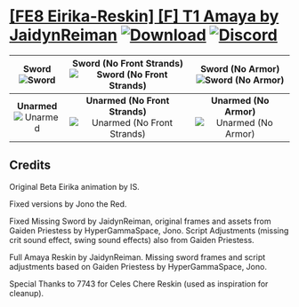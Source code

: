 # [\[FE8 Eirika-Reskin\] \[F\] T1 Amaya by JaidynReiman](https://github.com/Klokinator/FE-Repo/tree/main/Battle%20Animations/Lords%20-%20Vanilla%20and%20Custom/%5BFE8%20Eirika-Reskin%5D%20%5BF%5D%20T1%20Amaya%20by%20JaidynReiman) [![Download](https://img.shields.io/badge/Download--red?style=social&logo=github)](https://minhaskamal.github.io/DownGit/#/home?url=https://github.com/Klokinator/FE-Repo/tree/main/Battle%20Animations/Lords%20-%20Vanilla%20and%20Custom/%5BFE8%20Eirika-Reskin%5D%20%5BF%5D%20T1%20Amaya%20by%20JaidynReiman) [![Discord](https://img.shields.io/badge/Discord--blue?style=social&logo=discord)](https://discord.gg/C7VNGnyTPA)

| <b>Sword</b><br/><img alt="Sword" src="https://raw.githubusercontent.com/Klokinator/FE-Repo/main/Battle%20Animations/Lords%20-%20Vanilla%20and%20Custom/%5BFE8%20Eirika-Reskin%5D%20%5BF%5D%20T1%20Amaya%20by%20JaidynReiman/1.%20Sword/Sword.gif"/> | <b>Sword (No Front Strands)</b><br/><img alt="Sword (No Front Strands)" src="https://raw.githubusercontent.com/Klokinator/FE-Repo/main/Battle%20Animations/Lords%20-%20Vanilla%20and%20Custom/%5BFE8%20Eirika-Reskin%5D%20%5BF%5D%20T1%20Amaya%20by%20JaidynReiman/1.%20Sword%20(No%20Front%20Strands)/Sword.gif"/> | <b>Sword (No Armor)</b><br/><img alt="Sword (No Armor)" src="https://raw.githubusercontent.com/Klokinator/FE-Repo/main/Battle%20Animations/Lords%20-%20Vanilla%20and%20Custom/%5BFE8%20Eirika-Reskin%5D%20%5BF%5D%20T1%20Amaya%20by%20JaidynReiman/1.%20Sword%20(No%20Armor)/Sword.gif"/> |
| :---: | :---: | :---: |
| <b>Unarmed</b><br/><img alt="Unarmed" src="https://raw.githubusercontent.com/Klokinator/FE-Repo/main/Battle%20Animations/Lords%20-%20Vanilla%20and%20Custom/%5BFE8%20Eirika-Reskin%5D%20%5BF%5D%20T1%20Amaya%20by%20JaidynReiman/8.%20Unarmed/Unarmed.gif"/> | <b>Unarmed (No Front Strands)</b><br/><img alt="Unarmed (No Front Strands)" src="https://raw.githubusercontent.com/Klokinator/FE-Repo/main/Battle%20Animations/Lords%20-%20Vanilla%20and%20Custom/%5BFE8%20Eirika-Reskin%5D%20%5BF%5D%20T1%20Amaya%20by%20JaidynReiman/8.%20Unarmed%20(No%20Front%20Strands)/Unarmed.gif"/> | <b>Unarmed (No Armor)</b><br/><img alt="Unarmed (No Armor)" src="https://raw.githubusercontent.com/Klokinator/FE-Repo/main/Battle%20Animations/Lords%20-%20Vanilla%20and%20Custom/%5BFE8%20Eirika-Reskin%5D%20%5BF%5D%20T1%20Amaya%20by%20JaidynReiman/8.%20Unarmed%20(No%20Armor)/Unarmed.gif"/> |

## Credits

Original Beta Eirika animation by IS.

Fixed versions by Jono the Red.

Fixed Missing Sword by JaidynReiman, original frames and assets from Gaiden Priestess by HyperGammaSpace, Jono. Script Adjustments (missing crit sound effect, swing sound effects) also from Gaiden Priestess.

Full Amaya Reskin by JaidynReiman. Missing sword frames and script adjustments based on Gaiden Priestess by HyperGammaSpace, Jono.

Special Thanks to 7743 for Celes Chere Reskin (used as inspiration for cleanup).
